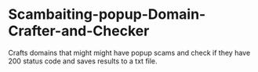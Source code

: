 # Scambaiting-popup-Domain-Crafter-and-Checker
Crafts domains that might might have popup scams and check if they have 200 status code and saves results to a txt file.
